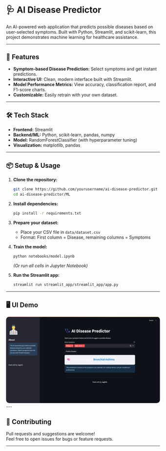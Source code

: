 # 🩺 AI Disease Predictor

An AI-powered web application that predicts possible diseases based on user-selected symptoms. Built with Python, Streamlit, and scikit-learn, this project demonstrates machine learning for healthcare assistance.

---

## 🚀 Features

- **Symptom-based Disease Prediction:** Select symptoms and get instant predictions.
- **Interactive UI:** Clean, modern interface built with Streamlit.
- **Model Performance Metrics:** View accuracy, classification report, and F1-score charts.
- **Customizable:** Easily retrain with your own dataset.

---

## 🛠️ Tech Stack

- **Frontend:** Streamlit
- **Backend/ML:** Python, scikit-learn, pandas, numpy
- **Model:** RandomForestClassifier (with hyperparameter tuning)
- **Visualization:** matplotlib, pandas

---

## 📦 Setup & Usage

1. **Clone the repository:**
    ```bash
    git clone https://github.com/yourusername/ai-disease-predictor.git
    cd ai-disease-predictor/ML
    ```

2. **Install dependencies:**
    ```bash
    pip install -r requirements.txt
    ```

3. **Prepare your dataset:**
    - Place your CSV file in `data/dataset.csv`
    - Format: First column = Disease, remaining columns = Symptoms

4. **Train the model:**
    ```bash
    python notebooks/model.ipynb
    ```
    *(Or run all cells in Jupyter Notebook)*

5. **Run the Streamlit app:**
    ```bash
    streamlit run streamlit_app/streamlit_app/app.py
    ```

---

## 🖥️ UI Demo

<img src="data/demo.png" alt="App UI Demo" style="border-radius:10px;box-shadow:0 2px 8px rgba(0,114,198,0.08);max-width:100%;">
---

## 🤝 Contributing

Pull requests and suggestions are welcome!  
Feel free to open issues for bugs or feature requests.

---
